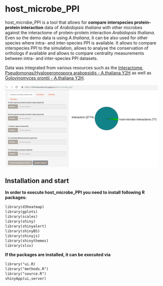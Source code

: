 # host_microbe_PPI

host_microbe_PPI is a tool that allows for **compare interspecies protein-protein interaction** data of *Arabidopsis thaliana* 
with other microbes against the interactome of protein-protein interaction *Arabidopsis thaliana*.
Even so the demo data is using *A.thaliana*, it can be also used for other species where intra- and inter-species PPI
is available.
It allows to compare interspecies PPI to the simulation, allows to analyse the conservation of orthologs if available
and allows to compare centrality measurements between intra- and inter-species PPI datasets.

Data was integrated from various resources such as the [Interactome](http://science.sciencemag.org/content/333/6042/601), [Pseudomonas/Hyaloperonospora arabopsidis - A.thaliana Y2H](http://science.sciencemag.org/content/333/6042/596)
as well as [Golovinomyces orontii - A.thaliana Y2H](https://www.sciencedirect.com/science/article/pii/S1931312814002960).

![host_microbe_PPI](https://github.com/nthomasCUBE/host_microbe_PPI/blob/master/pix/figure-github.png)

## Installation and start

**In order to execute host_microbe_PPI you need to install following R packages:**
```
library(d3heatmap)
library(gplots)
library(scales)
library(shiny)
library(shinyalert)
library(shinyBS)
library(shinyjs)
library(shinythemes)
library(xlsx)
```

**If the packages are installed, it can be executed via**

```
library("ui.R)
library("methods.R")
library("source.R")
shinyApp(ui,server)
```
